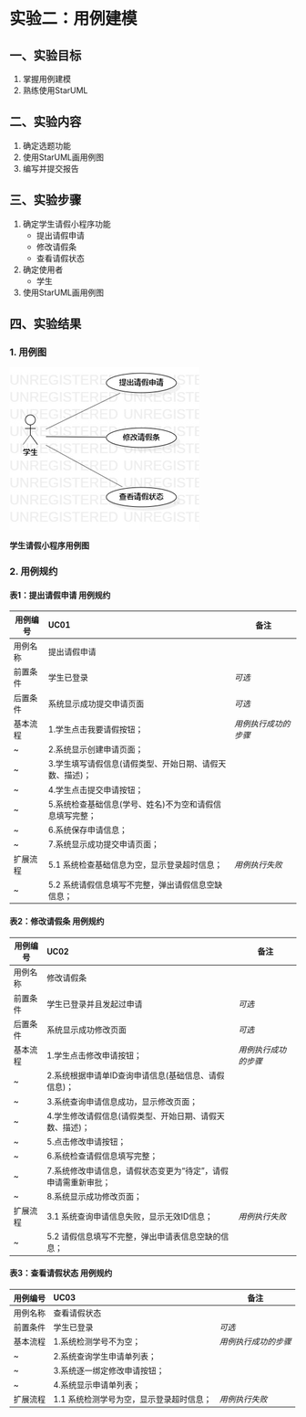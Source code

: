 # 实验二：用例建模

## 一、实验目标

1. 掌握用例建模
2. 熟练使用StarUML

## 二、实验内容

1. 确定选题功能
2. 使用StarUML画用例图
3. 编写并提交报告

## 三、实验步骤

1. 确定学生请假小程序功能
   - 提出请假申请
   - 修改请假条
   - 查看请假状态 
2. 确定使用者
   - 学生
3. 使用StarUML画用例图


## 四、实验结果
### 1. 用例图
  ![学生请假小程序用例图](./Lab2_UseCaseDiagram1.jpg)  

**学生请假小程序用例图**

### 2. 用例规约

#### 表1：提出请假申请 用例规约  

用例编号  | UC01 | 备注  
-|:-|-  
用例名称  | 提出请假申请  |   
前置条件  |  学生已登录    | *可选*   
后置条件  |  系统显示成功提交申请页面    | *可选*   
基本流程  | 1.学生点击我要请假按钮；  |*用例执行成功的步骤*    
~| 2.系统显示创建申请页面；  |   
~| 3.学生填写请假信息(请假类型、开始日期、请假天数、描述)；  |   
~| 4.学生点击提交申请按钮；  |  
~| 5.系统检查基础信息(学号、姓名)不为空和请假信息填写完整；  |  
~| 6.系统保存申请信息；  |  
~| 7.系统显示成功提交申请页面；   |  
扩展流程  | 5.1 系统检查基础信息为空，显示登录超时信息；   |*用例执行失败*    
~| 5.2 系统请假信息填写不完整，弹出请假信息空缺信息；   |

#### 表2：修改请假条 用例规约  

用例编号  | UC02 | 备注  
-|:-|-  
用例名称  | 修改请假条  |   
前置条件  |  学生已登录并且发起过申请    | *可选*   
后置条件  |  系统显示成功修改页面    | *可选*   
基本流程  | 1.学生点击修改申请按钮；  |*用例执行成功的步骤*    
~| 2.系统根据申请单ID查询申请信息(基础信息、请假信息)；  |  
~| 3.系统查询申请信息成功，显示修改页面；  |  
~| 4.学生修改请假信息(请假类型、开始日期、请假天数、描述)；  |   
~| 5.点击修改申请按钮；  |  
~| 6.系统检查请假信息填写完整；  |  
~| 7.系统修改申请信息，请假状态变更为“待定”，请假申请需重新审批；  |  
~| 8.系统显示成功修改页面；  |  
扩展流程  | 3.1 系统查询申请信息失败，显示无效ID信息；  |*用例执行失败*    
~| 5.2 请假信息填写不完整，弹出申请表信息空缺的信息；   |

#### 表3：查看请假状态  用例规约  

用例编号  | UC03 | 备注  
-|:-|-  
用例名称  | 查看请假状态   |   
前置条件  |  学生已登录    | *可选*   
基本流程  | 1.系统检测学号不为空； |*用例执行成功的步骤*    
~| 2.系统查询学生申请单列表；  |   
~| 3.系统逐一绑定修改申请按钮；  |
~| 4.系统显示申请单列表；  |
扩展流程  | 1.1 系统检测学号为空，显示登录超时信息；   |*用例执行失败*    
